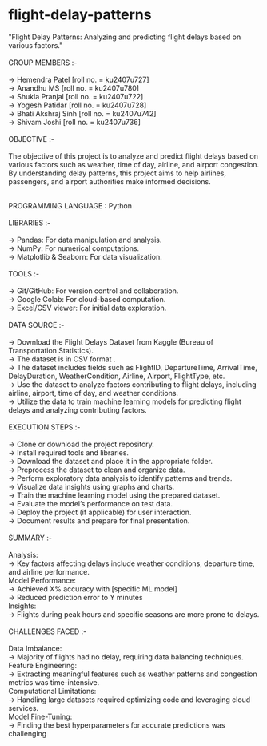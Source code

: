 # flight-delay-patterns
"Flight Delay Patterns: Analyzing and predicting flight delays based on various factors."
<br>
<br>
 GROUP MEMBERS :-<br> <br>
→ Hemendra Patel [roll no. = ku2407u727] <br>
→ Anandhu MS [roll no. = ku2407u780] <br>
→ Shukla Pranjal [roll no. = ku2407u722] <br>
→ Yogesh Patidar [roll no. = ku2407u728] <br>
→ Bhati Akshraj Sinh [roll no. = ku2407u742] <br>
→ Shivam Joshi [roll no. = ku2407u736] <br> <br>
 OBJECTIVE :-<br> <br>
The objective of this project is to analyze and predict flight delays based on various factors such as weather, time of day, airline, and airport congestion. By understanding delay patterns, this project aims to help airlines, passengers, and airport authorities make informed decisions.<br> <br>

PROGRAMMING LANGUAGE : Python <br> <br>
 LIBRARIES :- <br> <br>
→ Pandas: For data manipulation and analysis. <br>
→ NumPy: For numerical computations. <br>
→ Matplotlib & Seaborn: For data visualization. <br> <br>
 TOOLS :- <br> <br>
→ Git/GitHub: For version control and collaboration.<br>
→ Google Colab: For cloud-based computation.<br>
→ Excel/CSV viewer: For initial data exploration.<br> <br>
 DATA SOURCE :- <br> <br>
→ Download the Flight Delays Dataset from Kaggle (Bureau of Transportation Statistics).
<br> 
→ The dataset is in CSV format .
<br> 
→ The dataset includes fields such as FlightID, DepartureTime, ArrivalTime, DelayDuration, WeatherCondition, Airline, Airport, FlightType, etc.
<br> 
→ Use the dataset to analyze factors contributing to flight delays, including airline, airport, time of day, and weather conditions.<br>
→ Utilize the data to train machine learning models for predicting flight delays and analyzing contributing factors.<br> <br>
EXECUTION STEPS :-<br> <br>
→ Clone or download the project repository.<br>
→ Install required tools and libraries.<br>
→ Download the dataset and place it in the appropriate folder.<br>
→ Preprocess the dataset to clean and organize data.<br>
→ Perform exploratory data analysis to identify patterns and trends.<br>
→ Visualize data insights using graphs and charts.<br>
→ Train the machine learning model using the prepared dataset.<br>
→ Evaluate the model’s performance on test data.<br>
→ Deploy the project (if applicable) for user interaction.<br>
→ Document results and prepare for final presentation.<br> <br>
SUMMARY :-<br> <br>
Analysis:<br>→ Key factors affecting delays include weather conditions, departure time, and airline performance.<br>
Model Performance:<br>
→ Achieved X% accuracy with [specific ML model]<br>
→ Reduced prediction error to Y minutes<br>
Insights:<br>→  Flights during peak hours and specific seasons are more prone to delays.<br> <br>
CHALLENGES FACED :-<br> <br>
Data Imbalance:<br>→  Majority of flights had no delay, requiring data balancing techniques.<br>
Feature Engineering:<br>→  Extracting meaningful features such as weather patterns and congestion metrics was time-intensive.<br>
Computational Limitations:<br>→  Handling large datasets required optimizing code and leveraging cloud services.<br>
Model Fine-Tuning:<br>→  Finding the best hyperparameters for accurate predictions was challenging

